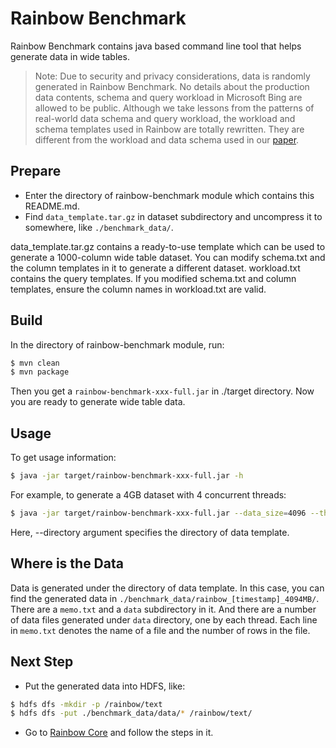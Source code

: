# Rainbow Benchmark

Rainbow Benchmark contains java based command line tool that helps generate data in wide tables.

>
> Note: Due to security and privacy considerations, data is randomly generated in Rainbow Benchmark.
> No details about the production data contents, schema and query workload in Microsoft Bing are
> allowed to be public. Although we take lessons from the patterns of real-world data schema and query workload,
> the workload and schema templates used in Rainbow are totally rewritten. They are different from the
> workload and data schema used in our [paper](http://dl.acm.org/citation.cfm?id=3035930).
>

## Prepare

- Enter the directory of rainbow-benchmark module which contains this README.md.
- Find `data_template.tar.gz` in dataset subdirectory and uncompress it to somewhere, like `./benchmark_data/`.

data_template.tar.gz contains a ready-to-use template which can be used to generate a 1000-column wide table dataset.
You can modify schema.txt and the column templates in it to generate a different dataset.
workload.txt contains the query templates. If you modified schema.txt and column templates,
ensure the column names in workload.txt are valid.

## Build

In the directory of rainbow-benchmark module, run:
```bash
$ mvn clean
$ mvn package
```

Then you get a `rainbow-benchmark-xxx-full.jar` in ./target directory.
Now you are ready to generate wide table data.

## Usage

To get usage information:
```bash
$ java -jar target/rainbow-benchmark-xxx-full.jar -h
```

For example, to generate a 4GB dataset with 4 concurrent threads:
```bash
$ java -jar target/rainbow-benchmark-xxx-full.jar --data_size=4096 --thread_num=4 --directory=./benchmark_data
```

Here, --directory argument specifies the directory of data template.

## Where is the Data

Data is generated under the directory of data template.
In this case, you can find the generated data in `./benchmark_data/rainbow_[timestamp]_4094MB/`.
There are a `memo.txt` and a `data` subdirectory in it.
And there are a number of data files generated under `data` directory, one by each thread.
Each line in `memo.txt` denotes the name of a file and the number of rows in the file.

## Next Step

- Put the generated data into HDFS, like:
```bash
$ hdfs dfs -mkdir -p /rainbow/text
$ hdfs dfs -put ./benchmark_data/data/* /rainbow/text/
```

- Go to [Rainbow Core](https://github.com/dbiir/rainbow/blob/master/rainbow-cli/README.md) and follow the steps in it.